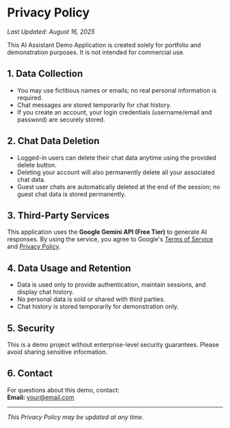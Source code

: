 # Privacy Policy

_Last Updated: August 16, 2025_

This AI Assistant Demo Application is created solely for portfolio and demonstration purposes. It is not intended for commercial use.

## 1. Data Collection
- You may use fictitious names or emails; no real personal information is required.
- Chat messages are stored temporarily for chat history.
- If you create an account, your login credentials (username/email and password) are securely stored.

## 2. Chat Data Deletion
- Logged-in users can delete their chat data anytime using the provided delete button.
- Deleting your account will also permanently delete all your associated chat data.
- Guest user chats are automatically deleted at the end of the session; no guest chat data is stored permanently.

## 3. Third-Party Services
This application uses the **Google Gemini API (Free Tier)** to generate AI responses. By using the service, you agree to Google's [Terms of Service](https://policies.google.com/terms) and [Privacy Policy](https://policies.google.com/privacy).

## 4. Data Usage and Retention
- Data is used only to provide authentication, maintain sessions, and display chat history.
- No personal data is sold or shared with third parties.
- Chat history is stored temporarily for demonstration only.

## 5. Security
This is a demo project without enterprise-level security guarantees. Please avoid sharing sensitive information.

## 6. Contact
For questions about this demo, contact:  
**Email:** your@email.com

---
*This Privacy Policy may be updated at any time.*
